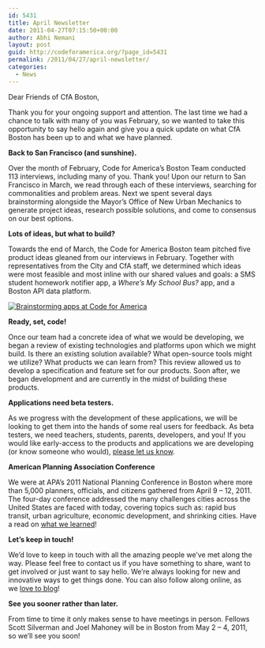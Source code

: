 ```yaml
---
id: 5431
title: April Newsletter
date: 2011-04-27T07:15:50+00:00
author: Abhi Nemani
layout: post
guid: http://codeforamerica.org/?page_id=5431
permalink: /2011/04/27/april-newsletter/
categories:
  - News
---
```

Dear Friends of CfA Boston,

Thank you for your ongoing support and attention. The last time we had a chance to talk with many of you was February, so we wanted to take this opportunity to say hello again and give you a quick update on what CfA Boston has been up to and what we have planned.

**Back to San Francisco (and sunshine).**
  
Over the month of February, Code for America&#8217;s Boston Team conducted 113 interviews, including many of you. Thank you! Upon our return to San Francisco in March, we read through each of these interviews, searching for commonalities and problem areas. Next we spent several days brainstorming alongside the Mayor&#8217;s Office of New Urban Mechanics to generate project ideas, research possible solutions, and come to consensus on our best options.

**Lots of ideas, but what to build?**
  
Towards the end of March, the Code for America Boston team pitched five product ideas gleaned from our interviews in February. Together with representatives from the City and CfA staff, we determined which ideas were most feasible and most inline with our shared values and goals: a SMS student homework notifier app, a _Where&#8217;s My School Bus?_ app, and a Boston API data platform.

[<img src="http://codeforamerica.org/wp-content/uploads/2011/04/app_brainstorm_cfa.jpg" alt="Brainstorming apps at Code for America" title="Brainstorming apps at Code for America" class="size-full wp-image-5458" />](http://codeforamerica.org/wp-content/uploads/2011/04/app_brainstorm_cfa.jpg)

**Ready, set, code!**
  
Once our team had a concrete idea of what we would be developing, we began a review of existing technologies and platforms upon which we might build. Is there an existing solution available? What open-source tools might we utilize? What products we can learn from? This review allowed us to develop a specification and feature set for our products. Soon after, we began development and are currently in the midst of building these products.

**Applications need beta testers.**
  
As we progress with the development of these applications, we will be looking to get them into the hands of some real users for feedback. As beta testers, we need teachers, students, parents, developers, and you! If you would like early-access to the products and applications we are developing (or know someone who would), [please let us know](mailto:boston@codeforamerica.org).

**American Planning Association Conference**
  
We were at APA&#8217;s 2011 National Planning Conference in Boston where more than 5,000 planners, officials, and citizens gathered from April 9 – 12, 2011. The four-day conference addressed the many challenges cities across the United States are faced with today, covering topics such as: rapid bus transit, urban agriculture, economic development, and shrinking cities. Have a read on [what we learned](http://codeforamerica.org/2011/04/27/apa-conference/)!

**Let&#8217;s keep in touch!**
  
We&#8217;d love to keep in touch with all the amazing people we&#8217;ve met along the way. Please feel free to contact us if you have something to share, want to get involved or just want to say hello. We&#8217;re always looking for new and innovative ways to get things done. You can also follow along online, as we <a title="Blogging for America" href="http://codeforamerica.org/blog/" target="_blank">love to blog</a>!

**See you sooner rather than later.**
  
From time to time it only makes sense to have meetings in person. Fellows Scott Silverman and Joel Mahoney will be in Boston from May 2 &#8211; 4, 2011, so we&#8217;ll see you soon!